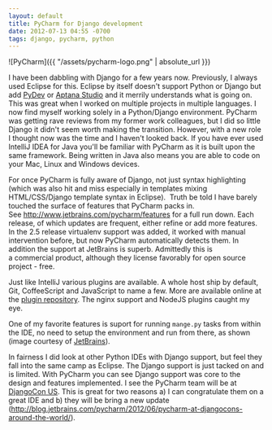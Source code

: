 ```yaml
---
layout: default
title: PyCharm for Django development
date: 2012-07-13 04:55 -0700
tags: django, pycharm, python
---
```



![PyCharm]({{ "/assets/pycharm-logo.png" | absolute_url }})


I have been dabbling with Django for a few years now. Previously, I
always used Eclipse for this. Eclipse by itself doesn't support Python
or Django but add [PyDev](http://pydev.org/) or [Aptana
Studio](http://www.aptana.com/products/studio3) and it merrily
understands what is going on. This was great when I worked on multiple
projects in multiple languages. I now find myself working solely in a
Python/Django environment. PyCharm was getting rave reviews from my
former work colleagues, but I did so little Django it didn't seem worth
making the transition. However, with a new role I thought now was the
time and I haven't looked back. If you have ever used IntelliJ IDEA for
Java you'll be familiar with PyCharm as it is built upon the same
framework. Being written in Java also means you are able to code on your
Mac, Linux and Windows devices.  
  
For once PyCharm is fully aware of Django, not just syntax highlighting
(which was also hit and miss especially in templates mixing
HTML/CSS/Django template syntax in Eclipse).  Truth be told I have
barely touched the surface of features that PyCharm packs in.
See <http://www.jetbrains.com/pycharm/features> for a full
run down. Each release, of which updates are frequent, either refine or
add more features. In the 2.5 release virtualenv support was added, it
worked with manual intervention before, but now PyCharm automatically
detects them. In addition the support at JetBrains is
superb. Admittedly this is a commercial product, although they
license favorably for open source project - free.  
  
Just like IntelliJ various plugins are available. A whole host ship by
default, Git, CoffeeScript and JavaScript to name a few. More are
available online at the [plugin
repository](http://plugins.intellij.net/). The nginx support and NodeJS
plugins caught my eye.  

One of my favorite features is suport for running ``mange.py``
tasks from within the IDE, no need to setup the environment and run from
there, as shown (image courtesy of
[JetBrains](http://www.jetbrains.com/pycharm/features)).  
  
In fairness I did look at other Python IDEs with Django support, but
feel they fall into the same camp as Eclipse. The Django support is just
tacked on and is limited. With PyCharm you can see Django support was
core to the design and features implemented. I see the PyCharm team will
be at [DjangoCon US](http://www.djangocon.us/). This is great for two
reasons a) I can congratulate them on a great IDE and b) they will be
bring a new update
(<http://blog.jetbrains.com/pycharm/2012/06/pycharm-at-djangocons-around-the-world/>). 